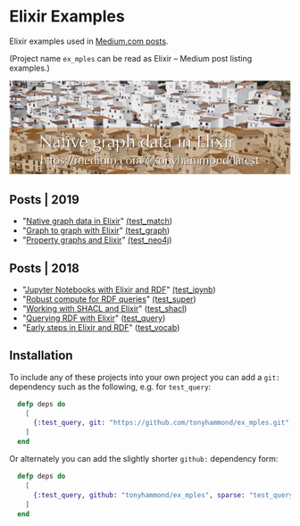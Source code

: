 # Elixir Examples
Elixir examples used in [Medium.com posts](https://medium.com/@tonyhammond/latest).

(Project name `ex_mples` can be read as Elixir – Medium post listing examples.)

![medium-posts-no-tags.png](./images/medium-posts-no-tags.png)

## Posts | 2019

* "[Native graph data in Elixir](https://medium.com/@tonyhammond/native-graph-data-in-elixir-8c0bb325d451)" [(test_match](./test_match/))
* "[Graph to graph with Elixir](https://medium.com/@tonyhammond/graph-to-graph-with-elixir-9cd7fd6f2128)" [(test_graph](./test_graph/))
* "[Property graphs and Elixir](https://medium.com/@tonyhammond/property-graphs-and-elixir-13672940804b)" [(test_neo4j](./test_neo4j/))

## Posts | 2018

* "[Jupyter Notebooks with Elixir and RDF](https://medium.com/@tonyhammond/jupyter-notebooks-with-elixir-and-rdf-598689c2dad3)" [(test_ipynb](./test_ipynb/))
* "[Robust compute for RDF queries](https://medium.com/@tonyhammond/robust-compute-for-rdf-queries-eb2ad665ef12)" [(test_super](./test_super/))
* "[Working with SHACL and Elixir](https://medium.com/@tonyhammond/working-with-shacl-and-elixir-4719473d43c1)" ([test_shacl](./test_shacl/))
* "[Querying RDF with Elixir](https://medium.com/@tonyhammond/querying-rdf-with-elixir-2378b39d65cc)" ([test_query](./test_query/))
* "[Early steps in Elixir and RDF](https://medium.com/@tonyhammond/early-steps-in-elixir-and-rdf-5078a4ebfe0f)" ([test_vocab](./test_vocab/))

## Installation

To include any of these projects into your own project you can add a `git:` dependency such as the following, e.g. for `test_query`:

```elixir
  defp deps do
    [
      {:test_query, git: "https://github.com/tonyhammond/ex_mples.git", sparse: "test_query"}
    ]
  end
```

Or alternately you can add the slightly shorter `github:` dependency form:

```elixir
  defp deps do
    [
      {:test_query, github: "tonyhammond/ex_mples", sparse: "test_query"}
    ]
  end
```
